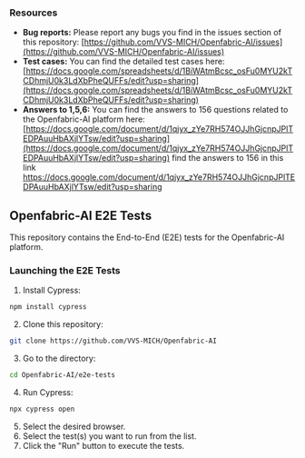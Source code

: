
### Resources

* **Bug reports:** Please report any bugs you find in the issues section of this repository: [https://github.com/VVS-MICH/Openfabric-AI/issues](https://github.com/VVS-MICH/Openfabric-AI/issues)
* **Test cases:** You can find the detailed test cases here: [https://docs.google.com/spreadsheets/d/1BiWAtmBcsc_osFu0MYU2kTCDhmjU0k3LdXbPheQUFFs/edit?usp=sharing](https://docs.google.com/spreadsheets/d/1BiWAtmBcsc_osFu0MYU2kTCDhmjU0k3LdXbPheQUFFs/edit?usp=sharing)
* **Answers to 1,5,6:** You can find the answers to 156 questions related to the Openfabric-AI platform here: [https://docs.google.com/document/d/1qjyx_zYe7RH574OJJhGjcnpJPlTEDPAuuHbAXjlYTsw/edit?usp=sharing](https://docs.google.com/document/d/1qjyx_zYe7RH574OJJhGjcnpJPlTEDPAuuHbAXjlYTsw/edit?usp=sharing)
find the answers to 156 in this link https://docs.google.com/document/d/1qjyx_zYe7RH574OJJhGjcnpJPlTEDPAuuHbAXjlYTsw/edit?usp=sharing


## Openfabric-AI E2E Tests

This repository contains the End-to-End (E2E) tests for the Openfabric-AI platform.

### Launching the E2E Tests

1. Install Cypress:

```bash
npm install cypress
```

2. Clone this repository:

```bash
git clone https://github.com/VVS-MICH/Openfabric-AI
```

3. Go to the directory:

```bash
cd Openfabric-AI/e2e-tests
```

4. Run Cypress:

```bash
npx cypress open
```

5. Select the desired browser.
6. Select the test(s) you want to run from the list.
7. Click the "Run" button to execute the tests.




